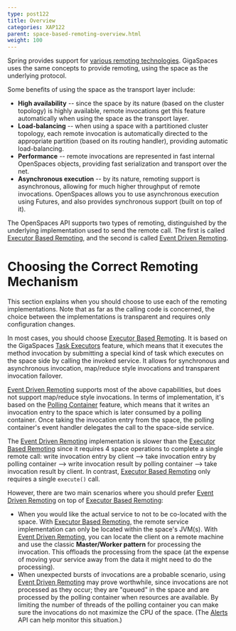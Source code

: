 ```yaml
---
type: post122
title: Overview
categories: XAP122
parent: space-based-remoting-overview.html
weight: 100
---
```





Spring provides support for [various remoting technologies](http://static.springframework.org/spring/docs/2.0.x/reference/remoting.html). GigaSpaces uses the same concepts to provide remoting, using the space as the underlying protocol.

Some benefits of using the space as the transport layer include:

- **High availability** -- since the space by its nature (based on the cluster topology) is highly available, remote invocations get this feature automatically when using the space as the transport layer.
- **Load-balancing** -- when using a space with a partitioned cluster topology, each remote invocation is automatically directed to the appropriate partition (based on its routing handler), providing automatic load-balancing.
- **Performance** -- remote invocations are represented in fast internal OpenSpaces objects, providing fast serialization and transport over the net.
- **Asynchronous execution** -- by its nature, remoting support is asynchronous, allowing for much higher throughput of remote invocations. OpenSpaces allows you to use asynchronous execution using Futures, and also provides synchronous support (built on top of it).



The OpenSpaces API supports two types of remoting, distinguished by the underlying implementation used to send the remote call. The first is called [Executor Based Remoting](./executor-based-remoting.html), and the second is called [Event Driven Remoting](./event-driven-remoting.html).

# Choosing the Correct Remoting Mechanism

This section explains when you should choose to use each of the remoting implementations. Note that as far as the calling code is concerned, the choice between the implementations is transparent and requires only configuration changes.

In most cases, you should choose [Executor Based Remoting](./executor-based-remoting.html). It is based on the GigaSpaces [Task Executors](./task-execution-over-the-space.html) feature, which means that it executes the method invocation by submitting a special kind of task which executes on the space side by calling the invoked service. It allows for synchronous and asynchronous invocation, map/reduce style invocations and transparent invocation failover.

[Event Driven Remoting](./event-driven-remoting.html) supports most of the above capabilities, but does not support map/reduce style invocations. In terms of implementation, it's based on the [Polling Container](./polling-container.html) feature, which means that it writes an invocation entry to the space which is later consumed by a polling container. Once taking the invocation entry from the space, the polling container's event handler delegates the call to the space-side service.

The [Event Driven Remoting](./event-driven-remoting.html) implementation is slower than the [Executor Based Remoting](./executor-based-remoting.html) since it requires 4 space operations to complete a single remote call: write invocation entry by client --> take invocation entry by polling container --> write invocation result by polling container --> take invocation result by client. In contrast, [Executor Based Remoting](./executor-based-remoting.html) only requires a single `execute()` call.

However, there are two main scenarios where you should prefer [Event Driven Remoting](./event-driven-remoting.html) on top of [Executor Based Remoting](./executor-based-remoting.html):

- When you would like the actual service to not to be co-located with the space. With [Executor Based Remoting](./executor-based-remoting.html), the remote service implementation can only be located within the space's JVM(s). With [Event Driven Remoting](./event-driven-remoting.html), you can locate the client on a remote machine and use the classic **Master/Worker pattern** for processing the invocation. This offloads the processing from the space (at the expense of moving your service away from the data it might need to do the processing).
- When unexpected bursts of invocations are a probable scenario, using [Event Driven Remoting](./event-driven-remoting.html) may prove worthwhile, since invocations are not processed as they occur; they are "queued" in the space and are processed by the polling container when resources are available. By limiting the number of threads of the polling container you can make sure the invocations do not maximize the CPU of the space. (The [Alerts](./administrative-alerts.html) API can help monitor this situation.)


